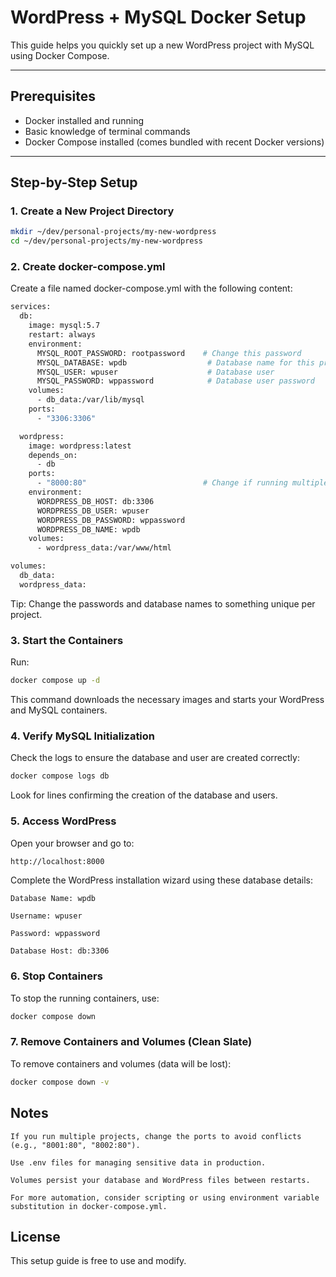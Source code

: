 # WordPress + MySQL Docker Setup

This guide helps you quickly set up a new WordPress project with MySQL using Docker Compose.

---

## Prerequisites

- Docker installed and running
- Basic knowledge of terminal commands
- Docker Compose installed (comes bundled with recent Docker versions)

---

## Step-by-Step Setup

### 1. Create a New Project Directory

```bash
mkdir ~/dev/personal-projects/my-new-wordpress
cd ~/dev/personal-projects/my-new-wordpress
```

### 2. Create docker-compose.yml
Create a file named docker-compose.yml with the following content:

```bash
services:
  db:
    image: mysql:5.7
    restart: always
    environment:
      MYSQL_ROOT_PASSWORD: rootpassword    # Change this password
      MYSQL_DATABASE: wpdb                  # Database name for this project
      MYSQL_USER: wpuser                    # Database user
      MYSQL_PASSWORD: wppassword            # Database user password
    volumes:
      - db_data:/var/lib/mysql
    ports:
      - "3306:3306"

  wordpress:
    image: wordpress:latest
    depends_on:
      - db
    ports:
      - "8000:80"                          # Change if running multiple projects
    environment:
      WORDPRESS_DB_HOST: db:3306
      WORDPRESS_DB_USER: wpuser
      WORDPRESS_DB_PASSWORD: wppassword
      WORDPRESS_DB_NAME: wpdb
    volumes:
      - wordpress_data:/var/www/html

volumes:
  db_data:
  wordpress_data:
```
Tip: Change the passwords and database names to something unique per project.

### 3. Start the Containers
Run:
```bash
docker compose up -d
```
This command downloads the necessary images and starts your WordPress and MySQL containers.

### 4. Verify MySQL Initialization
Check the logs to ensure the database and user are created correctly:
```bash
docker compose logs db
```
Look for lines confirming the creation of the database and users.


### 5. Access WordPress
Open your browser and go to:
```bash
http://localhost:8000
```
Complete the WordPress installation wizard using these database details:

    Database Name: wpdb

    Username: wpuser

    Password: wppassword

    Database Host: db:3306

### 6. Stop Containers
To stop the running containers, use:
```bash
docker compose down
```
### 7. Remove Containers and Volumes (Clean Slate)
To remove containers and volumes (data will be lost):
```bash
docker compose down -v
```

## Notes

    If you run multiple projects, change the ports to avoid conflicts (e.g., "8001:80", "8002:80").

    Use .env files for managing sensitive data in production.

    Volumes persist your database and WordPress files between restarts.

    For more automation, consider scripting or using environment variable substitution in docker-compose.yml.

## License

This setup guide is free to use and modify.